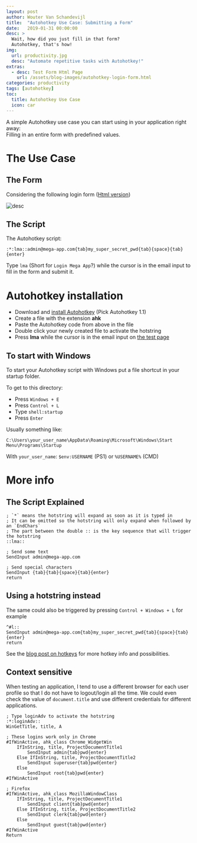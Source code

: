 ```yaml
---
layout: post
author: Wouter Van Schandevijl
title:  "Autohotkey Use Case: Submitting a Form"
date:   2019-01-31 00:00:00
desc: >
  Wait, how did you just fill in that form?
  Autohotkey, that's how!
img:
  url: productivity.jpg
  desc: "Automate repetitive tasks with Autohotkey!"
extras:
  - desc: Test Form Html Page
    url: /assets/blog-images/autohotkey-login-form.html
categories: productivity
tags: [autohotkey]
toc:
  title: Autohotkey Use Case 
  icon: car
---
```


A simple Autohotkey use case you can start using in your application right away:  
Filling in an entire form with predefined values.

<!--more-->

# The Use Case

## The Form

Considering the following login form
([Html version](/assets/blog-images/autohotkey-login-form.html))

![desc](/assets/blog-images/autohotkey-login-form.png)



## The Script

The Autohotkey script:

```autohotkey
:*:lma::admin@mega-app.com{tab}my_super_secret_pwd{tab}{space}{tab}{enter}
```

Type `lma` (Short for `Login Mega App`?) while the cursor is in the email input
to fill in the form and submit it.


<!-- This block exists three times: autohotkey-dyna-run.md, autohotkey-use-case.md and autohotkey-login-form.html -->
<!-- ATTN: Some slight variations in install instructions!-->

# Autohotkey installation

- Download and [install Autohotkey](https://www.autohotkey.com/download) (Pick Autohotkey 1.1)
- Create a file with the extension **ahk**
- Paste the Autohotkey code from above in the file
- Double click your newly created file to activate the hotstring
- Press **lma** while the cursor is in the email input on [the test page](/assets/blog-images/autohotkey-login-form.html)

## To start with Windows

To start your Autohotkey script with Windows put a file shortcut in your startup folder. 

To get to this directory:

- Press `Windows + E`
- Press `Control + L`
- Type `shell:startup`
- Press `Enter`

Usually something like:

`C:\Users\your_user_name\AppData\Roaming\Microsoft\Windows\Start Menu\Programs\Startup`

With `your_user_name`: `$env:USERNAME` (PS1) or `%USERNAME%` (CMD)


# More info

## The Script Explained

<!-- TODO: put link here after writing Autohotkey - Hotstrings tutorial -->

```autohotkey
; `*` means the hotstring will expand as soon as it is typed in
; It can be omitted so the hotstring will only expand when followed by an `EndChars`
; The part between the double :: is the key sequence that will trigger the hotstring
::lma::

; Send some text
SendInput admin@mega-app.com

; Send special characters
SendInput {tab}{tab}{space}{tab}{enter}
return
```


## Using a hotstring instead

The same could also be triggered by pressing `Control + Windows + L` for example

```
^#l::
SendInput admin@mega-app.com{tab}my_super_secret_pwd{tab}{space}{tab}{enter}
return
```

See the [blog post on hotkeys](/blog/productivity/autohotkey-hotkeys/) for more hotkey info and possibilities.


## Context sensitive

When testing an application, I tend to use a different browser for each user profile so that I do
not have to logout/login all the time. We could even check the value of `document.title` and use different
credentials for different applications.

```autohotkey
; Type loginAdv to activate the hotstring
:*:loginAdv::
WinGetTitle, title, A

; These logins work only in Chrome
#IfWinActive, ahk_class Chrome_WidgetWin
    IfInString, title, ProjectDocumentTitle1
        SendInput admin{tab}pwd{enter}
    Else IfInString, title, ProjectDocumentTitle2
        SendInput superuser{tab}pwd{enter}
    Else
        SendInput root{tab}pwd{enter}
#IfWinActive

; Firefox
#IfWinActive, ahk_class MozillaWindowClass
    IfInString, title, ProjectDocumentTitle1
        SendInput client{tab}pwd{enter}
    Else IfInString, title, ProjectDocumentTitle2
        SendInput clerk{tab}pwd{enter}
    Else
        SendInput guest{tab}pwd{enter}
#IfWinActive
Return
```
